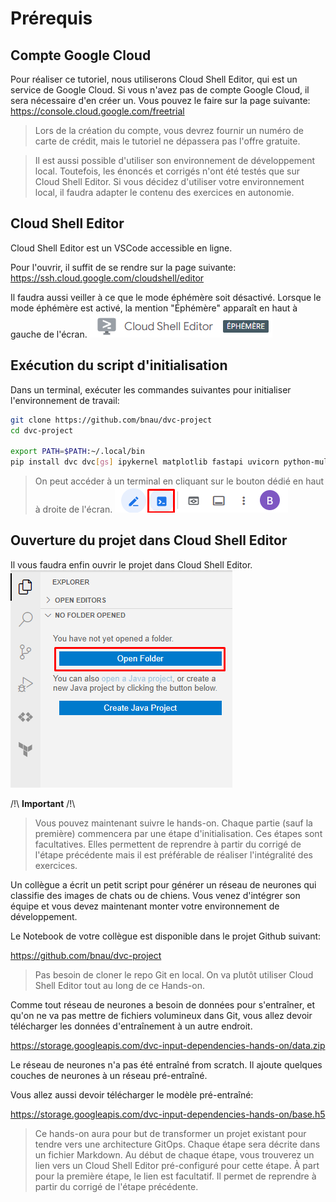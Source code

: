 # Prérequis

## Compte Google Cloud

Pour réaliser ce tutoriel, nous utiliserons Cloud Shell Editor, qui est un service de Google Cloud.
Si vous n'avez pas de compte Google Cloud, il sera nécessaire d'en créer un. Vous pouvez le faire sur la page suivante:
https://console.cloud.google.com/freetrial

> Lors de la création du compte, vous devrez fournir un numéro de carte de crédit,
> mais le tutoriel ne dépassera pas l'offre gratuite.

> Il est aussi possible d'utiliser son environnement de développement local.
> Toutefois, les énoncés et corrigés n'ont été testés que sur Cloud Shell Editor.
> Si vous décidez d'utiliser votre environnement local, il faudra adapter le contenu des exercices en autonomie.

## Cloud Shell Editor

Cloud Shell Editor est un VSCode accessible en ligne.

Pour l'ouvrir, il suffit de se rendre sur la page suivante:
https://ssh.cloud.google.com/cloudshell/editor

Il faudra aussi veiller à ce que le mode éphémère soit désactivé.
Lorsque le mode éphémère est activé, la mention "Éphémère" apparaît en haut à gauche de l'écran.
![screenshot_ephemeral](./assets/00.ephemeral.png)

## Exécution du script d'initialisation

Dans un terminal, exécuter les commandes suivantes pour initialiser l'environnement de travail:
```bash
git clone https://github.com/bnau/dvc-project
cd dvc-project

export PATH=$PATH:~/.local/bin
pip install dvc dvc[gs] ipykernel matplotlib fastapi uvicorn python-multipart
```

> On peut accéder à un terminal en cliquant sur le bouton dédié en haut à droite de l'écran.
![screenshot_terminal](./assets/00.terminal.png)

## Ouverture du projet dans Cloud Shell Editor

Il vous faudra enfin ouvrir le projet dans Cloud Shell Editor.
![screenshot_open](./assets/00.open.png)

/!\ **Important** /!\ 
> Vous pouvez maintenant suivre le hands-on.
> Chaque partie (sauf la première) commencera par une étape d'initialisation.
> Ces étapes sont facultatives.
> Elles permettent de reprendre à partir du corrigé de l'étape précédente
> mais il est préférable de réaliser l'intégralité des exercices.










Un collègue a écrit un petit script pour générer un réseau de neurones qui classifie des images de chats ou de chiens.
Vous venez d'intégrer son équipe et vous devez maintenant monter votre environnement de développement.

Le Notebook de votre collègue est disponible dans le projet Github suivant:

https://github.com/bnau/dvc-project

> Pas besoin de cloner le repo Git en local. On va plutôt utiliser Cloud Shell Editor tout au long de ce Hands-on. 

Comme tout réseau de neurones a besoin de données pour s'entraîner,
et qu'on ne va pas mettre de fichiers volumineux dans Git,
vous allez devoir télécharger les données d'entraînement à un autre endroit.

https://storage.googleapis.com/dvc-input-dependencies-hands-on/data.zip

Le réseau de neurones n'a pas été entraîné from scratch.
Il ajoute quelques couches de neurones à un réseau pré-entraîné.

Vous allez aussi devoir télécharger le modèle pré-entraîné:

https://storage.googleapis.com/dvc-input-dependencies-hands-on/base.h5

> Ce hands-on aura pour but de transformer un projet existant pour tendre vers une architecture GitOps.
> Chaque étape sera décrite dans un fichier Markdown.
> Au début de chaque étape, vous trouverez un lien vers un Cloud Shell Editor pré-configuré pour cette étape.
> À part pour la première étape, le lien est facultatif. Il permet de reprendre à partir du corrigé de l'étape précédente.
